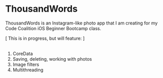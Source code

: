 ThousandWords
=============
ThousandWords is an Instagram-like photo app that I am creating for my Code Coalition iOS Beginner Bootcamp class.

[ This is in progress, but will feature: ]<br><br>
1)  CoreData<br>
2)  Saving, deleting, working with photos<br>
3)  Image filters<br>
4)  Multithreading<br>
